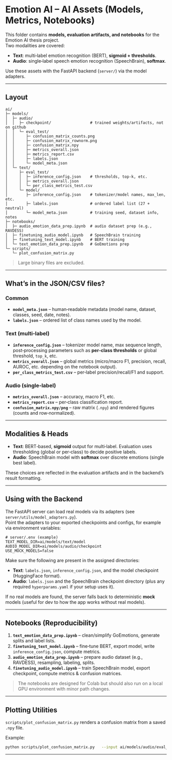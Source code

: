 # Emotion AI – AI Assets (Models, Metrics, Notebooks)

This folder contains **models, evaluation artifacts, and notebooks** for the Emotion AI thesis project.  
Two modalities are covered:

- **Text**: multi‑label emotion recognition (BERT), **sigmoid + thresholds**.
- **Audio**: single‑label speech emotion recognition (SpeechBrain), **softmax**.

Use these assets with the FastAPI backend (`server/`) via the model adapters.

---

## Layout

```
ai/
├─ models/
│  ├─ audio/
│  │  ├─ checkpoint/                 # trained weights/artifacts, not on github
│  │  └─ eval_test/
│  │     ├─ confusion_matrix_counts.png
│  │     ├─ confusion_matrix_rownorm.png
│  │     ├─ confusion_matrix.npy
│  │     ├─ metrics_overall.json
│  │     ├─ metrics_report.csv
│  │     ├─ labels.json
│  │     └─ model_meta.json
│  └─ text/
│     ├─ eval_test/
│     │  ├─ inference_config.json    # thresholds, top-k, etc.
│     │  ├─ metrics_overall.json
│     │  └─ per_class_metrics_test.csv
│     └─ model/
│        ├─ inference_config.json    # tokenizer/model names, max_len, etc.
│        ├─ labels.json              # ordered label list (27 + neutral)
│        └─ model_meta.json          # training seed, dataset info, notes
├─ notebooks/
│  ├─ audio_emotion_data_prep.ipynb  # audio dataset prep (e.g., RAVDESS)
│  ├─ finetuning_audio_model.ipynb   # SpeechBrain training
│  ├─ finetuning_text_model.ipynb    # BERT training
│  └─ text_emotion_data_prep.ipynb   # GoEmotions prep
└─ scripts/
   └─ plot_confusion_matrix.py
```

> Large binary files are excluded.

---

## What’s in the JSON/CSV files?

### Common
- **`model_meta.json`** – human‑readable metadata (model name, dataset, classes, seed, date, notes).
- **`labels.json`** – ordered list of class names used by the model.

### Text (multi‑label)
- **`inference_config.json`** – tokenizer model name, max sequence length, post‑processing parameters such as **per‑class thresholds** or global threshold, `top_k`, etc.
- **`metrics_overall.json`** – global metrics (micro/macro F1, precision, recall, AUROC, etc. depending on the notebook output).
- **`per_class_metrics_test.csv`** – per‑label precision/recall/F1 and support.

### Audio (single‑label)
- **`metrics_overall.json`** – accuracy, macro F1, etc.
- **`metrics_report.csv`** – per‑class classification report.
- **`confusion_matrix.npy/png`** – raw matrix (`.npy`) and rendered figures (counts and row‑normalized).

---

## Modalities & Heads

- **Text**: BERT‑based, **sigmoid** output for multi‑label. Evaluation uses thresholding (global or per‑class) to decide positive labels.
- **Audio**: SpeechBrain model with **softmax** over discrete emotions (single best label).

These choices are reflected in the evaluation artifacts and in the backend’s result formatting.

---

## Using with the Backend

The FastAPI server can load real models via its adapters (see `server/utils/model_adapters.py`).  
Point the adapters to your exported checkpoints and configs, for example via environment variables:

```
# server/.env (example)
TEXT_MODEL_DIR=ai/models/text/model
AUDIO_MODEL_DIR=ai/models/audio/checkpoint
USE_MOCK_MODELS=false
```

Make sure the following are present in the assigned directories:
- **Text**: `labels.json`, `inference_config.json`, and the model checkpoint (HuggingFace format).
- **Audio**: `labels.json` and the SpeechBrain checkpoint directory (plus any required `hyperparams.yaml` if your setup uses it).

If no real models are found, the server falls back to deterministic **mock** models (useful for dev to how the app works without real models).

---

## Notebooks (Reproducibility)

1. **`text_emotion_data_prep.ipynb`** – clean/simplify GoEmotions, generate splits and label lists.
2. **`finetuning_text_model.ipynb`** – fine‑tune BERT, export model, write `inference_config.json`, compute metrics.
3. **`audio_emotion_data_prep.ipynb`** – prepare audio dataset (e.g., RAVDESS), resampling, labeling, splits.
4. **`finetuning_audio_model.ipynb`** – train SpeechBrain model, export checkpoint, compute metrics & confusion matrices.

> The notebooks are designed for Colab but should also run on a local GPU environment with minor path changes.

---

## Plotting Utilities

`scripts/plot_confusion_matrix.py` renders a confusion matrix from a saved `.npy` file.

Example:
```bash
python scripts/plot_confusion_matrix.py   --input ai/models/audio/eval_test/confusion_matrix.npy   --labels ai/models/audio/eval_test/labels.json   --output ai/models/audio/eval_test/confusion_matrix_counts.png   --normalize none      # or: row
```

---
